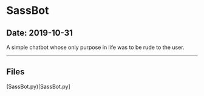 # SassBot

## Date: 2019-10-31

A simple chatbot whose only purpose in life was to be rude to the user.

-----

## Files

(SassBot.py)[SassBot.py]